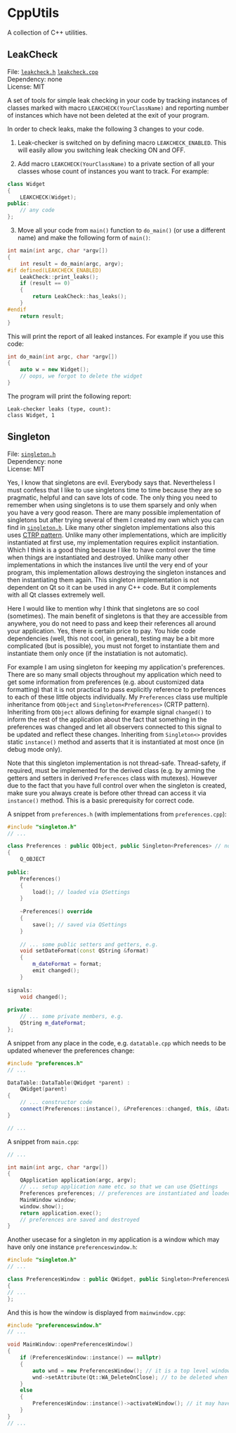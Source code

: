 # CppUtils

A collection of C++ utilities.

LeakCheck
---------
File: [`leakcheck.h`](qtutils/leakcheck.h) [`leakcheck.cpp`](qtutils/leakcheck.cpp)<br>
Dependency: none<br>
License: MIT

A set of tools for simple leak checking in your code by tracking instances of classes marked with macro `LEAKCHECK(YourClassName)` and reporting number of instances which have not been deleted at the exit of your program.

In order to check leaks, make the following 3 changes to your code.

1) Leak-checker is switched on by defining macro `LEAKCHECK_ENABLED`. This will easily allow you switching leak checking ON and OFF.

2) Add macro `LEAKCHECK(YourClassName)` to a private section of all your classes whose count of instances you want to track. For example:
```cpp
class Widget
{
    LEAKCHECK(Widget);
public:
    // any code
};
```

3) Move all your code from `main()` function to `do_main()` (or use a different name) and make the following form of `main()`:
```cpp
int main(int argc, char *argv[])
{
    int result = do_main(argc, argv);
#if defined(LEAKCHECK_ENABLED)
    LeakCheck::print_leaks();
    if (result == 0)
    {
        return LeakCheck::has_leaks();
    }
#endif
    return result;
}
```

This will print the report of all leaked instances. For example if you use this code:
```cpp
int do_main(int argc, char *argv[])
{
    auto w = new Widget();
    // oops, we forgot to delete the widget
}
```
The program will print the following report:
```
Leak-checker leaks (type, count):
class Widget, 1
```

Singleton
---------
File: [`singleton.h`](qtutils/singleton.h)<br>
Dependency: none<br>
License: MIT

Yes, I know that singletons are evil. Everybody says that. Nevertheless I must confess that I like to use singletons time to time because they are so pragmatic, helpful and can save lots of code. The only thing you need to remember when using singletons is to use them sparsely and only when you have a very good reason. There are many possible implementation of singletons but after trying several of them I created my own which you can find in [`singleton.h`](qtutils/singleton.h). Like many other singleton implementations also this uses [CTRP pattern](https://en.wikipedia.org/wiki/Curiously_recurring_template_pattern). Unlike many other implementations, which are implicitly instantiated at first use, my implementation requires explicit instantiation. Which I think is a good thing because I like to have control over the time when things are instantiated and destroyed. Unlike many other implementations in which the instances live until the very end of your program, this implementation allows destroying the singleton instances and then instantiating them again. This singleton implementation is not dependent on Qt so it can be used in any C++ code. But it complements with all Qt classes extremely well.

Here I would like to mention why I think that singletons are so cool (sometimes). The main benefit of singletons is that they are accessible from anywhere, you do not need to pass and keep their references all around your application. Yes, there is certain price to pay. You hide code dependencies (well, this not cool, in general), testing may be a bit more complicated (but is possible), you must not forget to instantiate them and instantiate them only once (if the instatiation is not automatic).

For example I am using singleton for keeping my application's preferences. There are so many small objects throughout my application which need to get some information from preferences (e.g. about customized data formatting) that it is not practical to pass explicitly reference to preferences to each of these little objects individually. My `Preferences` class use multiple inheritance from `QObject` and `Singleton<Preferences>` (CRTP pattern). Inheriting from `QObject` allows defining for example signal `changed()` to inform the rest of the application about the fact that something in the preferences was changed and let all observers connected to this signal to be updated and reflect these changes. Inheriting from `Singleton<>` provides static `instance()` method and asserts that it is instantiated at most once (in debug mode only).

Note that this singleton implementation is not thread-safe. Thread-safety, if required, must be implemented for the derived class (e.g. by arming the getters and setters in derived `Preferences` class with mutexes). However due to the fact that you have full control over when the singleton is created, make sure you always create is before other thread can access it via `instance()` method. This is a basic prerequisity for correct code.

A snippet from `preferences.h` (with implementations from `preferences.cpp`):
```cpp
#include "singleton.h"
// ...

class Preferences : public QObject, public Singleton<Preferences> // note that Singleton is mentioned only here
{
    Q_OBJECT
    
public:
    Preferences()
    {
        load(); // loaded via QSettings
    }
    
    ~Preferences() override
    {
        save(); // saved via QSettings
    }
    
    // ... some public setters and getters, e.g.
    void setDateFormat(const QString &format)
    {
        m_dateFormat = format;
        emit changed();
    }
    
signals:
    void changed();
    
private:
    // ... some private members, e.g.
    QString m_dateFormat;
};
```

A snippet from any place in the code, e.g. `datatable.cpp` which needs to be updated whenever the preferences change:
```cpp
#include "preferences.h"
// ...

DataTable::DataTable(QWidget *parent) : 
    QWidget(parent)
{
    // ... constructor code
    connect(Preferences::instance(), &Preferences::changed, this, &DataTable::update);
}

// ...
```

A snippet from `main.cpp`:
```cpp
// ...

int main(int argc, char *argv[]) 
{
    QApplication application(argc, argv);
    // ... setup application name etc. so that we can use QSettings
    Preferences preferences; // preferences are instantiated and loaded
    MainWindow window;
    window.show();
    return application.exec();
    // preferences are saved and destroyed
}
```

Another usecase for a singleton in my application is a window which may have only one instance `preferenceswindow.h`:
```cpp
#include "singleton.h"
// ...

class PreferencesWindow : public QWidget, public Singleton<PreferencesWindow> // note that Singleton is mentioned only here
{
// ... 
};
```

And this is how the window is displayed from `mainwindow.cpp`:
```cpp
#include "preferenceswindow.h"
// ...

void MainWindow::openPreferencesWindow()
{
    if (PreferencesWindow::instance() == nullptr)
    {
        auto wnd = new PreferencesWindow(); // it is a top level window so it has no parent
        wnd->setAttribute(Qt::WA_DeleteOnClose); // to be deleted when it is closed by user
    }
    else
    {
        PreferencesWindow::instance()->activateWindow(); // it may have been hidden behind the main window
    }
}
// ...
```
